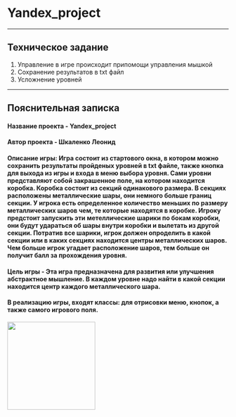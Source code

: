 <h1> Yandex_project </h1>
<hr>
<h2> Техническое задание </h2>
<ol>
<li> Управление в игре происходит припомощи управления мышкой
<li> Сохранение результатов в txt файл
<li> Усложнение уровней
</ol>
<hr>
<h2> Пояснительная записка </h2>
<h4> Название проекта - Yandex_project </h4>
<h4> Автор проекта - Шкаленко Леонид </h4>
<h4> Описание игры: Игра состоит из стартового окна, в котором можно сохранить результаты пройденых уровней в txt файле, также кнопка для выхода из игры и входа в меню выбора уровня. Сами уровни представляют собой закрашенное поле, на котором находится коробка. Коробка состоит из секций одинакового размера. В секциях расположены металлические шары, они немного больше границ секции. У игрока есть определенное количество меньших по размеру металлических шаров чем, те которые находятся в коробке. Игроку предстоит запускить эти метеллические шарики по бокам коробки, они будут удараться об шары внутри коробки и вылетать из другой секции. Потратив все шарики, игрок должен опроделить в какой секции или в каких секциях находится центры металлических шаров. Чем больше игрок угадает расположение шаров, тем больше он получит балл за прохождения уровня. </h4>
<h4> Цель игры - Эта игра предназначена для развития или улучшения абстрактное мышление. В каждом уровне надо найти в какой секции находится центр каждого металлического шара. </h4>
<h4> В реализацию игры, входят классы: для отрисовки меню, кнопок, а также самого игрового поля. </h4>
<img src="https://user-images.githubusercontent.com/121440906/212558740-e51bb45f-8c8b-4710-aaaa-4ec3cfee3781.png" width="200"/>
